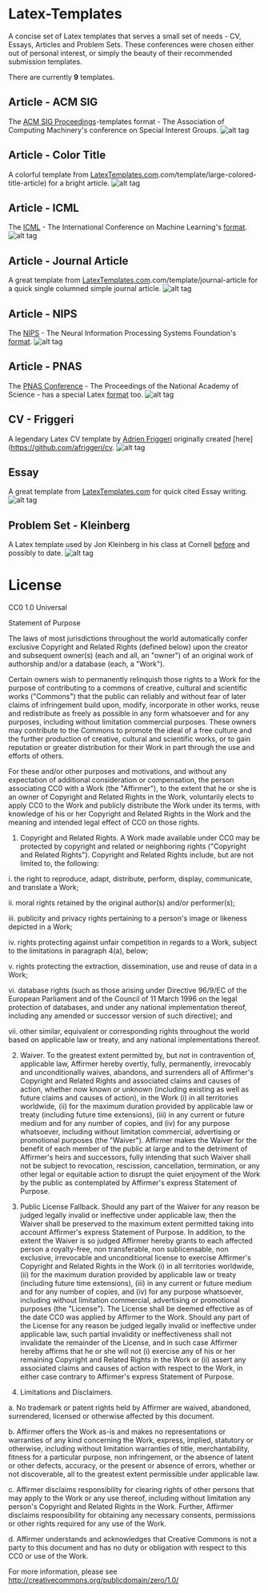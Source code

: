 Latex-Templates
===============

A concise set of Latex templates that serves a small set of needs - CV, Essays, Articles and Problem Sets.
These conferences were chosen either out of personal interest, or simply the beauty of their recommended submission templates. 

There are currently **9** templates.

##  Article - ACM SIG
The [ACM SIG Proceedings](http://www.acm.org/sigs/publications/proceedings)-templates format - The Association of Computing Machinery's conference on Special Interest Groups.
![alt tag](https://raw.githubusercontent.com/deedydas/Latex-Templates/master/Previews/Article-ACMSIG.png)

## Article - Color Title
A colorful template from [LatexTemplates.com](http://www.latextemplates).com/template/large-colored-title-article) for a bright article.
![alt tag](https://raw.githubusercontent.com/deedydas/Latex-Templates/master/Previews/Article-ColorTitle.png)

## Article - ICML
The [ICML](http://icml.cc/) - The International Conference on Machine Learning's [format](http://icml.cc/2014/image/icml2014stylefiles.zip).
![alt tag](https://raw.githubusercontent.com/deedydas/Latex-Templates/master/Previews/Article-ICML12.png)

## Article - Journal Article
A great template from [LatexTemplates.com](http://www.latextemplates).com/template/journal-article for a quick single columned simple journal article.
![alt tag](https://raw.githubusercontent.com/deedydas/Latex-Templates/master/Previews/Article-JournalArticle.png)

## Article - NIPS
The [NIPS](http://nips.cc/) - The Neural Information Processing Systems Foundation's [format](http://nips.cc/Conferences/2013/PaperInformation/StyleFiles).
![alt tag](https://raw.githubusercontent.com/deedydas/Latex-Templates/master/Previews/Article-NIPS13.png)

## Article - PNAS
The [PNAS Conference](http://www.pnas.org/) - The Proceedings of the National Academy of Science - has a special Latex [format](http://www.pnas.org/site/authors/LaTex.xhtml) too.
![alt tag](https://raw.githubusercontent.com/deedydas/Latex-Templates/master/Previews/Article-PNAS.png)

## CV - Friggeri
A legendary Latex CV template by [Adrien Friggeri](http://friggeri.net/) originally created [here](https://github.com/afriggeri/cv.
![alt tag](https://raw.githubusercontent.com/deedydas/Latex-Templates/master/Previews/CV-Friggeri.png)

## Essay
A great template from [LatexTemplates.com](http://www.latextemplates.com/template/thin-sectioned-essay) for quick cited Essay writing.
![alt tag](https://raw.githubusercontent.com/deedydas/Latex-Templates/master/Previews/Essay.png)

## Problem Set - Kleinberg
A Latex template used by Jon Kleinberg in his class at Cornell [before](http://www.cs.cornell.edu/Courses/cs683/2001SP/) and possibly to date. 
![alt tag](https://raw.githubusercontent.com/deedydas/Latex-Templates/master/Previews/ProblemSet-Kleinberg.png)



License
===============

CC0 1.0 Universal

Statement of Purpose

The laws of most jurisdictions throughout the world automatically confer
exclusive Copyright and Related Rights (defined below) upon the creator and
subsequent owner(s) (each and all, an "owner") of an original work of
authorship and/or a database (each, a "Work").

Certain owners wish to permanently relinquish those rights to a Work for the
purpose of contributing to a commons of creative, cultural and scientific
works ("Commons") that the public can reliably and without fear of later
claims of infringement build upon, modify, incorporate in other works, reuse
and redistribute as freely as possible in any form whatsoever and for any
purposes, including without limitation commercial purposes. These owners may
contribute to the Commons to promote the ideal of a free culture and the
further production of creative, cultural and scientific works, or to gain
reputation or greater distribution for their Work in part through the use and
efforts of others.

For these and/or other purposes and motivations, and without any expectation
of additional consideration or compensation, the person associating CC0 with a
Work (the "Affirmer"), to the extent that he or she is an owner of Copyright
and Related Rights in the Work, voluntarily elects to apply CC0 to the Work
and publicly distribute the Work under its terms, with knowledge of his or her
Copyright and Related Rights in the Work and the meaning and intended legal
effect of CC0 on those rights.

1. Copyright and Related Rights. A Work made available under CC0 may be
protected by copyright and related or neighboring rights ("Copyright and
Related Rights"). Copyright and Related Rights include, but are not limited
to, the following:

  i. the right to reproduce, adapt, distribute, perform, display, communicate,
  and translate a Work;

  ii. moral rights retained by the original author(s) and/or performer(s);

  iii. publicity and privacy rights pertaining to a person's image or likeness
  depicted in a Work;

  iv. rights protecting against unfair competition in regards to a Work,
  subject to the limitations in paragraph 4(a), below;

  v. rights protecting the extraction, dissemination, use and reuse of data in
  a Work;

  vi. database rights (such as those arising under Directive 96/9/EC of the
  European Parliament and of the Council of 11 March 1996 on the legal
  protection of databases, and under any national implementation thereof,
  including any amended or successor version of such directive); and

  vii. other similar, equivalent or corresponding rights throughout the world
  based on applicable law or treaty, and any national implementations thereof.

2. Waiver. To the greatest extent permitted by, but not in contravention of,
applicable law, Affirmer hereby overtly, fully, permanently, irrevocably and
unconditionally waives, abandons, and surrenders all of Affirmer's Copyright
and Related Rights and associated claims and causes of action, whether now
known or unknown (including existing as well as future claims and causes of
action), in the Work (i) in all territories worldwide, (ii) for the maximum
duration provided by applicable law or treaty (including future time
extensions), (iii) in any current or future medium and for any number of
copies, and (iv) for any purpose whatsoever, including without limitation
commercial, advertising or promotional purposes (the "Waiver"). Affirmer makes
the Waiver for the benefit of each member of the public at large and to the
detriment of Affirmer's heirs and successors, fully intending that such Waiver
shall not be subject to revocation, rescission, cancellation, termination, or
any other legal or equitable action to disrupt the quiet enjoyment of the Work
by the public as contemplated by Affirmer's express Statement of Purpose.

3. Public License Fallback. Should any part of the Waiver for any reason be
judged legally invalid or ineffective under applicable law, then the Waiver
shall be preserved to the maximum extent permitted taking into account
Affirmer's express Statement of Purpose. In addition, to the extent the Waiver
is so judged Affirmer hereby grants to each affected person a royalty-free,
non transferable, non sublicensable, non exclusive, irrevocable and
unconditional license to exercise Affirmer's Copyright and Related Rights in
the Work (i) in all territories worldwide, (ii) for the maximum duration
provided by applicable law or treaty (including future time extensions), (iii)
in any current or future medium and for any number of copies, and (iv) for any
purpose whatsoever, including without limitation commercial, advertising or
promotional purposes (the "License"). The License shall be deemed effective as
of the date CC0 was applied by Affirmer to the Work. Should any part of the
License for any reason be judged legally invalid or ineffective under
applicable law, such partial invalidity or ineffectiveness shall not
invalidate the remainder of the License, and in such case Affirmer hereby
affirms that he or she will not (i) exercise any of his or her remaining
Copyright and Related Rights in the Work or (ii) assert any associated claims
and causes of action with respect to the Work, in either case contrary to
Affirmer's express Statement of Purpose.

4. Limitations and Disclaimers.

  a. No trademark or patent rights held by Affirmer are waived, abandoned,
  surrendered, licensed or otherwise affected by this document.

  b. Affirmer offers the Work as-is and makes no representations or warranties
  of any kind concerning the Work, express, implied, statutory or otherwise,
  including without limitation warranties of title, merchantability, fitness
  for a particular purpose, non infringement, or the absence of latent or
  other defects, accuracy, or the present or absence of errors, whether or not
  discoverable, all to the greatest extent permissible under applicable law.

  c. Affirmer disclaims responsibility for clearing rights of other persons
  that may apply to the Work or any use thereof, including without limitation
  any person's Copyright and Related Rights in the Work. Further, Affirmer
  disclaims responsibility for obtaining any necessary consents, permissions
  or other rights required for any use of the Work.

  d. Affirmer understands and acknowledges that Creative Commons is not a
  party to this document and has no duty or obligation with respect to this
  CC0 or use of the Work.

For more information, please see
<http://creativecommons.org/publicdomain/zero/1.0/>
